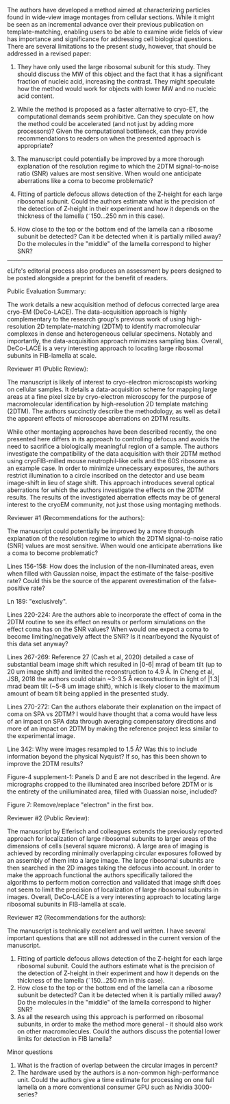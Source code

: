 The authors have developed a method aimed at characterizing particles found in wide-view image montages from cellular sections. While it might be seen as an incremental advance over their previous publication on template-matching, enabling users to be able to examine wide fields of view has importance and significance for addressing cell biological questions. There are several limitations to the present study, however, that should be addressed in a revised paper:

1) They have only used the large ribosomal subunit for this study. They should discuss the MW of this object and the fact that it has a significant fraction of nucleic acid, increasing the contrast. They might speculate how the method would work for objects with lower MW and no nucleic acid content.

2) While the method is proposed as a faster alternative to cryo-ET, the computational demands seem prohibitive. Can they speculate on how the method could be accelerated (and not just by adding more processors)? Given the computational bottleneck, can they provide recommendations to readers on when the presented approach is appropriate?

3) The manuscript could potentially be improved by a more thorough explanation of the resolution regime to which the 2DTM signal-to-noise ratio (SNR) values are most sensitive. When would one anticipate aberrations like a coma to become problematic?

4) Fitting of particle defocus allows detection of the Z-height for each large ribosomal subunit. Could the authors estimate what is the precision of the detection of Z-height in their experiment and how it depends on the thickness of the lamella (˜150...250 nm in this case).

5) How close to the top or the bottom end of the lamella can a ribosome subunit be detected? Can it be detected when it is partially milled away? Do the molecules in the "middle" of the lamella correspond to higher SNR?

----------

eLife's editorial process also produces an assessment by peers designed to be posted alongside a preprint for the benefit of readers.

Public Evaluation Summary:

The work details a new acquisition method of defocus corrected large area cryo-EM (DeCo-LACE). The data-acquisition approach is highly complementary to the research group's previous work of using high-resolution 2D template-matching (2DTM) to identify macromolecular complexes in dense and heterogeneous cellular specimens. Notably and importantly, the data-acquisition approach minimizes sampling bias. Overall, DeCo-LACE is a very interesting approach to locating large ribosomal subunits in FIB-lamella at scale.


Reviewer #1 (Public Review):

The manuscript is likely of interest to cryo-electron microscopists working on cellular samples. It details a data-acquisition scheme for mapping large areas at a fine pixel size by cryo-electron microscopy for the purpose of macromolecular identification by high-resolution 2D template matching (2DTM). The authors succinctly describe the methodology, as well as detail the apparent effects of microscope aberrations on 2DTM results.

While other montaging approaches have been described recently, the one presented here differs in its approach to controlling defocus and avoids the need to sacrifice a biologically meaningful region of a sample. The authors investigate the compatibility of the data acquisition with their 2DTM method using cryoFIB-milled mouse neutrophil-like cells and the 60S ribosome as an example case. In order to minimize unnecessary exposures, the authors restrict illumination to a circle inscribed on the detector and use beam image-shift in lieu of stage shift. This approach introduces several optical aberrations for which the authors investigate the effects on the 2DTM results. The results of the investigated aberration effects may be of general interest to the cryoEM community, not just those using montaging methods.


Reviewer #1 (Recommendations for the authors):

The manuscript could potentially be improved by a more thorough explanation of the resolution regime to which the 2DTM signal-to-noise ratio (SNR) values are most sensitive. When would one anticipate aberrations like a coma to become problematic?

Lines 156-158: How does the inclusion of the non-illuminated areas, even when filled with Gaussian noise, impact the estimate of the false-positive rate? Could this be the source of the apparent overestimation of the false-positive rate?

Ln 189: "exclusively".

Lines 220-224: Are the authors able to incorporate the effect of coma in the 2DTM routine to see its effect on results or perform simulations on the effect coma has on the SNR values? When would one expect a coma to become limiting/negatively affect the SNR? Is it near/beyond the Nyquist of this data set anyway?

Lines 267-269:
Reference 27 (Cash et al, 2020) detailed a case of substantial beam image shift which resulted in |0-6| mrad of beam tilt (up to 20 um image shift) and limited the reconstruction to 4.9 Å. In Cheng et al, JSB, 2018 the authors could obtain ~3-3.5 Å reconstructions in light of |1.3| mrad beam tilt (~5-8 um image shift), which is likely closer to the maximum amount of beam tilt being applied in the presented study.

Lines 270-272:
Can the authors elaborate their explanation on the impact of coma on SPA vs 2DTM? I would have thought that a coma would have less of an impact on SPA data through averaging compensatory directions and more of an impact on 2DTM by making the reference project less similar to the experimental image.

Line 342:
Why were images resampled to 1.5 Å? Was this to include information beyond the physical Nyquist? If so, has this been shown to improve the 2DTM results?

Figure-4 supplement-1:
Panels D and E are not described in the legend. Are micrographs cropped to the illuminated area inscribed before 2DTM or is the entirety of the unilluminated area, filled with Guassian noise, included?

Figure 7:
Remove/replace "electron" in the first box.


Reviewer #2 (Public Review):

The manuscript by Elferisch and colleagues extends the previously reported approach for localization of large ribosomal subunits to larger areas of the dimensions of cells (several square microns). A large area of imaging is achieved by recording minimally overlapping circular exposures followed by an assembly of them into a large image. The large ribosomal subunits are then searched in the 2D images taking the defocus into account. In order to make the approach functional the authors specifically tailored the algorithms to perform motion correction and validated that image shift does not seem to limit the precision of localization of large ribosomal subunits in images. Overall, DeCo-LACE is a very interesting approach to locating large ribosomal subunits in FIB-lamella at scale.


Reviewer #2 (Recommendations for the authors):

The manuscript is technically excellent and well written. I have several important questions that are still not addressed in the current version of the manuscript.
1. Fitting of particle defocus allows detection of the Z-height for each large ribosomal subunit. Could the authors estimate what is the precision of the detection of Z-height in their experiment and how it depends on the thickness of the lamella (˜150...250 nm in this case).
2. How close to the top or the bottom end of the lamella can a ribosome subunit be detected? Can it be detected when it is partially milled away? Do the molecules in the "middle" of the lamella correspond to higher SNR?
3. As all the research using this approach is performed on ribosomal subunits, in order to make the method more general - it should also work on other macromolecules. Could the authors discuss the potential lower limits for detection in FIB lamella?

Minor questions
1. What is the fraction of overlap between the circular images in percent?
2. The hardware used by the authors is a non-common high-performance unit. Could the authors give a time estimate for processing on one full lamella on a more conventional consumer GPU such as Nvidia 3000-series?


